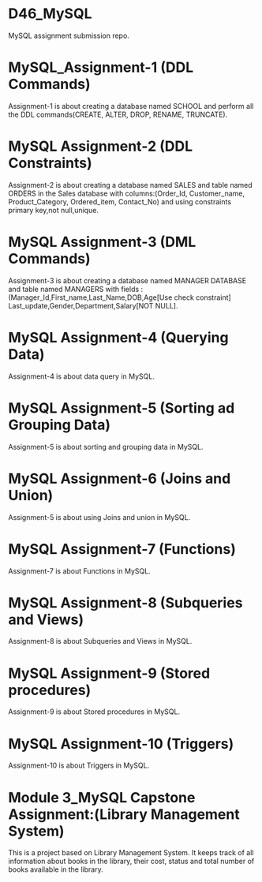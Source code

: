 # D46_MySQL
MySQL assignment submission repo.

# MySQL_Assignment-1 (DDL Commands)
Assignment-1 is about creating a database named SCHOOL and perform all the DDL commands(CREATE, ALTER, DROP, RENAME, TRUNCATE).

# MySQL Assignment-2 (DDL Constraints)
Assignment-2 is about creating a database named SALES and table named ORDERS in the Sales database with columns:(Order_Id, Customer_name, Product_Category, Ordered_item, Contact_No) and using constraints primary key,not null,unique.

# MySQL Assignment-3 (DML Commands)
 Assignment-3 is about creating a database named MANAGER DATABASE and table named MANAGERS with fields :(Manager_Id,First_name,Last_Name,DOB,Age[Use check constraint] Last_update,Gender,Department,Salary[NOT NULL].

# MySQL Assignment-4 (Querying Data)
Assignment-4 is about data query in MySQL.

# MySQL Assignment-5 (Sorting ad Grouping Data)
Assignment-5 is about sorting and grouping data in MySQL.

# MySQL Assignment-6 (Joins and Union)
Assignment-5 is about using Joins and union in MySQL.

# MySQL Assignment-7 (Functions)
Assignment-7 is about Functions in MySQL.

# MySQL Assignment-8 (Subqueries and Views)
Assignment-8 is about Subqueries and Views in MySQL.

# MySQL Assignment-9 (Stored procedures)
Assignment-9 is about Stored procedures in MySQL.

# MySQL Assignment-10 (Triggers)
Assignment-10 is about Triggers in MySQL.

# Module 3_MySQL Capstone Assignment:(Library Management System)
This is a project based on Library Management System. It keeps track of all information about books in the library, their cost, status and total number of books available in the library.
